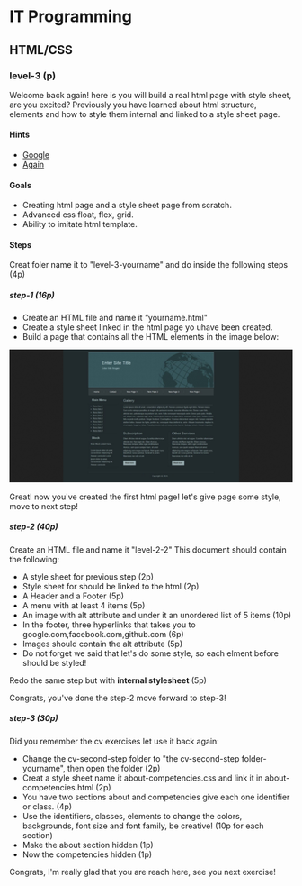 # IT Programming

## HTML/CSS

### level-3 (p)

Welcome back again! here is you will build a real html page with style sheet, are you excited?
Previously you have learned about html structure, elements and how to style them internal and linked to a style sheet page.



#### Hints
- [Google](https://www.google.com)
- [Again](https://www.google.com)

#### Goals
- Creating html page and a style sheet page from scratch.
- Advanced css float, flex, grid.
- Ability to imitate html template.

#### Steps
Creat foler name it to "level-3-yourname" and do inside the following steps (4p)

##### step-1 (16p)
- Create an HTML file and name it “yourname.html"
- Create a style sheet linked in the html page yo uhave been created.
- Build a page that contains all the HTML elements in the image below:

![image](./images/imatation.png)

Great! now you've created the first html page!
let's give page some style, move to next step!

##### step-2 (40p)
Create an HTML file and name it "level-2-2" This document should contain the following:
- A style sheet for previous step (2p)
- Style sheet for  should be linked to the html (2p)
- A Header and a Footer (5p)
- A menu with at least 4 items (5p)
- An image with alt attribute and under it an unordered list of 5 items (10p)
- In the footer, three hyperlinks that takes you to google.com,facebook.com,github.com (6p)
- Images should contain the alt attribute (5p)
- Do not forget we said that let's do some style, so each elment before should be styled!

Redo  the same step but with **internal stylesheet** (5p)

Congrats, you've done the step-2 move forward to step-3!

##### step-3 (30p)
Did you remember the cv exercises let use it back again:
- Change the cv-second-step folder to "the cv-second-step folder-yourname", then open the folder (2p)
- Creat a style sheet name it about-competencies.css and link it in about-competencies.html (2p)
- You have two sections about and competencies give each one identifier or class. (4p)
- Use the identifiers, classes, elements to change the colors, backgrounds, font size and font family, be creative! 
  (10p for each section)
- Make the about section hidden (1p)
- Now the competencies hidden (1p)

Congrats, I'm really glad that you are reach here, see you next exercise!

